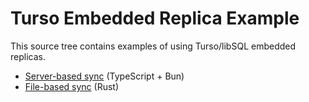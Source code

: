 # Turso Embedded Replica Example

This source tree contains examples of using Turso/libSQL embedded replicas.

* [Server-based sync](server-based-sync) (TypeScript + Bun)
* [File-based sync](file-based-sync) (Rust)
